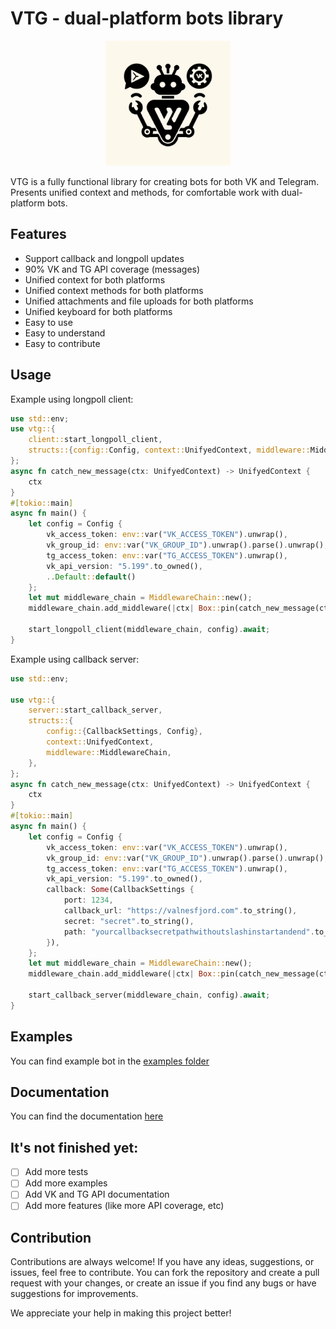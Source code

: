 # VTG - dual-platform bots library

<p align="center">
  <img src="https://github.com/valnesfjord/vtg/blob/dev/vtg.jpeg" width="200">
</p>

VTG is a fully functional library for creating bots for both VK and Telegram. Presents unified context and methods, for comfortable work with dual-platform bots.

## Features

-   Support callback and longpoll updates
-   90% VK and TG API coverage (messages)
-   Unified context for both platforms
-   Unified context methods for both platforms
-   Unified attachments and file uploads for both platforms
-   Unified keyboard for both platforms
-   Easy to use
-   Easy to understand
-   Easy to contribute

## Usage

Example using longpoll client:

```rust
use std::env;
use vtg::{
    client::start_longpoll_client,
    structs::{config::Config, context::UnifyedContext, middleware::MiddlewareChain},
};
async fn catch_new_message(ctx: UnifyedContext) -> UnifyedContext {
    ctx
}
#[tokio::main]
async fn main() {
    let config = Config {
        vk_access_token: env::var("VK_ACCESS_TOKEN").unwrap(),
        vk_group_id: env::var("VK_GROUP_ID").unwrap().parse().unwrap(),
        tg_access_token: env::var("TG_ACCESS_TOKEN").unwrap(),
        vk_api_version: "5.199".to_owned(),
        ..Default::default()
    };
    let mut middleware_chain = MiddlewareChain::new();
    middleware_chain.add_middleware(|ctx| Box::pin(catch_new_message(ctx)));

    start_longpoll_client(middleware_chain, config).await;
}

```

Example using callback server:

```rust
use std::env;

use vtg::{
    server::start_callback_server,
    structs::{
        config::{CallbackSettings, Config},
        context::UnifyedContext,
        middleware::MiddlewareChain,
    },
};
async fn catch_new_message(ctx: UnifyedContext) -> UnifyedContext {
    ctx
}
#[tokio::main]
async fn main() {
    let config = Config {
        vk_access_token: env::var("VK_ACCESS_TOKEN").unwrap(),
        vk_group_id: env::var("VK_GROUP_ID").unwrap().parse().unwrap(),
        tg_access_token: env::var("TG_ACCESS_TOKEN").unwrap(),
        vk_api_version: "5.199".to_owned(),
        callback: Some(CallbackSettings {
            port: 1234,
            callback_url: "https://valnesfjord.com".to_string(),
            secret: "secret".to_string(),
            path: "yourcallbacksecretpathwithoutslashinstartandend".to_string(),
        }),
    };
    let mut middleware_chain = MiddlewareChain::new();
    middleware_chain.add_middleware(|ctx| Box::pin(catch_new_message(ctx)));

    start_callback_server(middleware_chain, config).await;
}
```

## Examples

You can find example bot in the [examples folder](https://github.com/valnesfjord/vtg/tree/dev/examples)

## Documentation

You can find the documentation [here](https://docs.rs/vtg)

## It's not finished yet:

-   [ ] Add more tests
-   [ ] Add more examples
-   [ ] Add VK and TG API documentation
-   [ ] Add more features (like more API coverage, etc)

## Contribution

Contributions are always welcome! If you have any ideas, suggestions, or issues, feel free to contribute. You can fork the repository and create a pull request with your changes, or create an issue if you find any bugs or have suggestions for improvements.

We appreciate your help in making this project better!
